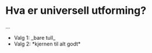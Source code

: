 # Hva er universell utforming?

...
<ul>
<li>Valg 1: _bare tull_
<li>Valg 2: *kjernen til alt godt*
</ul>
